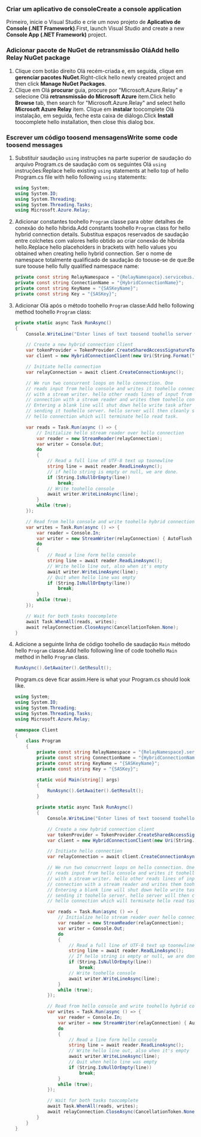 ### <a name="create-a-console-application"></a><span data-ttu-id="4c23e-101">Criar um aplicativo de console</span><span class="sxs-lookup"><span data-stu-id="4c23e-101">Create a console application</span></span>

<span data-ttu-id="4c23e-102">Primeiro, inicie o Visual Studio e crie um novo projeto de **Aplicativo de Console (.NET Framework)**.</span><span class="sxs-lookup"><span data-stu-id="4c23e-102">First, launch Visual Studio and create a new **Console App (.NET Framework)** project.</span></span>

### <a name="add-hello-relay-nuget-package"></a><span data-ttu-id="4c23e-103">Adicionar pacote de NuGet de retransmissão Olá</span><span class="sxs-lookup"><span data-stu-id="4c23e-103">Add hello Relay NuGet package</span></span>

1. <span data-ttu-id="4c23e-104">Clique com botão direito Olá recém-criada e, em seguida, clique em **gerenciar pacotes NuGet**.</span><span class="sxs-lookup"><span data-stu-id="4c23e-104">Right-click hello newly created project and then click **Manage NuGet Packages**.</span></span>
2. <span data-ttu-id="4c23e-105">Clique em Olá **procurar** guia, procure por "Microsoft.Azure.Relay" e selecione Olá **retransmissão do Microsoft Azure** item.</span><span class="sxs-lookup"><span data-stu-id="4c23e-105">Click hello **Browse** tab, then search for "Microsoft.Azure.Relay" and select hello **Microsoft Azure Relay** item.</span></span> <span data-ttu-id="4c23e-106">Clique em **instalar** toocomplete Olá instalação, em seguida, feche esta caixa de diálogo.</span><span class="sxs-lookup"><span data-stu-id="4c23e-106">Click **Install** toocomplete hello installation, then close this dialog box.</span></span>

### <a name="write-some-code-toosend-messages"></a><span data-ttu-id="4c23e-107">Escrever um código toosend mensagens</span><span class="sxs-lookup"><span data-stu-id="4c23e-107">Write some code toosend messages</span></span>

1. <span data-ttu-id="4c23e-108">Substituir saudação `using` instruções na parte superior de saudação do arquivo Program.cs de saudação com os seguintes Olá `using` instruções:</span><span class="sxs-lookup"><span data-stu-id="4c23e-108">Replace hello existing `using` statements at hello top of hello Program.cs file with hello following `using` statements:</span></span>
   
    ```csharp
    using System;
    using System.IO;
    using System.Threading;
    using System.Threading.Tasks;
    using Microsoft.Azure.Relay;
    ```
2. <span data-ttu-id="4c23e-109">Adicionar constantes toohello `Program` classe para obter detalhes de conexão do hello híbrida.</span><span class="sxs-lookup"><span data-stu-id="4c23e-109">Add constants toohello `Program` class for hello hybrid connection details.</span></span> <span data-ttu-id="4c23e-110">Substitua espaços reservados de saudação entre colchetes com valores hello obtido ao criar conexão de híbrida hello.</span><span class="sxs-lookup"><span data-stu-id="4c23e-110">Replace hello placeholders in brackets with hello values you obtained when creating hello hybrid connection.</span></span> <span data-ttu-id="4c23e-111">Ser o nome de namespace totalmente qualificado de saudação do toouse-se de que:</span><span class="sxs-lookup"><span data-stu-id="4c23e-111">Be sure toouse hello fully qualified namespace name:</span></span>
   
    ```csharp
    private const string RelayNamespace = "{RelayNamespace}.servicebus.windows.net";
    private const string ConnectionName = "{HybridConnectionName}";
    private const string KeyName = "{SASKeyName}";
    private const string Key = "{SASKey}";
    ```
3. <span data-ttu-id="4c23e-112">Adicionar Olá após o método toohello `Program` classe:</span><span class="sxs-lookup"><span data-stu-id="4c23e-112">Add hello following method toohello `Program` class:</span></span>
   
    ```csharp
    private static async Task RunAsync()
    {
        Console.WriteLine("Enter lines of text toosend toohello server with ENTER");
   
        // Create a new hybrid connection client
        var tokenProvider = TokenProvider.CreateSharedAccessSignatureTokenProvider(KeyName, Key);
        var client = new HybridConnectionClient(new Uri(String.Format("sb://{0}/{1}", RelayNamespace, ConnectionName)), tokenProvider);
   
        // Initiate hello connection
        var relayConnection = await client.CreateConnectionAsync();
   
        // We run two concurrent loops on hello connection. One 
        // reads input from hello console and writes it toohello connection 
        // with a stream writer. hello other reads lines of input from hello 
        // connection with a stream reader and writes them toohello console. 
        // Entering a blank line will shut down hello write task after 
        // sending it toohello server. hello server will then cleanly shut down
        // hello connection which will terminate hello read task.
   
        var reads = Task.Run(async () => {
            // Initialize hello stream reader over hello connection
            var reader = new StreamReader(relayConnection);
            var writer = Console.Out;
            do
            {
                // Read a full line of UTF-8 text up toonewline
                string line = await reader.ReadLineAsync();
                // if hello string is empty or null, we are done.
                if (String.IsNullOrEmpty(line))
                    break;
                // Write toohello console
                await writer.WriteLineAsync(line);
            }
            while (true);
        });
   
        // Read from hello console and write toohello hybrid connection
        var writes = Task.Run(async () => {
            var reader = Console.In;
            var writer = new StreamWriter(relayConnection) { AutoFlush = true };
            do
            {
                // Read a line form hello console
                string line = await reader.ReadLineAsync();
                // Write hello line out, also when it's empty
                await writer.WriteLineAsync(line);
                // Quit when hello line was empty
                if (String.IsNullOrEmpty(line))
                    break;
            }
            while (true);
        });
   
        // Wait for both tasks toocomplete
        await Task.WhenAll(reads, writes);
        await relayConnection.CloseAsync(CancellationToken.None);
    }
    ```
4. <span data-ttu-id="4c23e-113">Adicione a seguinte linha de código toohello de saudação `Main` método hello `Program` classe.</span><span class="sxs-lookup"><span data-stu-id="4c23e-113">Add hello following line of code toohello `Main` method in hello `Program` class.</span></span>
   
    ```csharp
    RunAsync().GetAwaiter().GetResult();
    ```
   
    <span data-ttu-id="4c23e-114">Program.cs deve ficar assim.</span><span class="sxs-lookup"><span data-stu-id="4c23e-114">Here is what your Program.cs should look like.</span></span>
   
    ```csharp
    using System;
    using System.IO;
    using System.Threading;
    using System.Threading.Tasks;
    using Microsoft.Azure.Relay;
   
    namespace Client
    {
        class Program
        {
            private const string RelayNamespace = "{RelayNamespace}.servicebus.windows.net";
            private const string ConnectionName = "{HybridConnectionName}";
            private const string KeyName = "{SASKeyName}";
            private const string Key = "{SASKey}";
   
            static void Main(string[] args)
            {
                RunAsync().GetAwaiter().GetResult();
            }
   
            private static async Task RunAsync()
            {
                Console.WriteLine("Enter lines of text toosend toohello server with ENTER");
   
                // Create a new hybrid connection client
                var tokenProvider = TokenProvider.CreateSharedAccessSignatureTokenProvider(KeyName, Key);
                var client = new HybridConnectionClient(new Uri(String.Format("sb://{0}/{1}", RelayNamespace, ConnectionName)), tokenProvider);
   
                // Initiate hello connection
                var relayConnection = await client.CreateConnectionAsync();
   
                // We run two conucrrent loops on hello connection. One 
                // reads input from hello console and writes it toohello connection 
                // with a stream writer. hello other reads lines of input from hello 
                // connection with a stream reader and writes them toohello console. 
                // Entering a blank line will shut down hello write task after 
                // sending it toohello server. hello server will then cleanly shut down
                // hello connection which will terminate hello read task.
   
                var reads = Task.Run(async () => {
                    // Initialize hello stream reader over hello connection
                    var reader = new StreamReader(relayConnection);
                    var writer = Console.Out;
                    do
                    {
                        // Read a full line of UTF-8 text up toonewline
                        string line = await reader.ReadLineAsync();
                        // If hello string is empty or null, we are done.
                        if (String.IsNullOrEmpty(line))
                            break;
                        // Write toohello console
                        await writer.WriteLineAsync(line);
                    }
                    while (true);
                });
   
                // Read from hello console and write toohello hybrid connection
                var writes = Task.Run(async () => {
                    var reader = Console.In;
                    var writer = new StreamWriter(relayConnection) { AutoFlush = true };
                    do
                    {
                        // Read a line form hello console
                        string line = await reader.ReadLineAsync();
                        // Write hello line out, also when it's empty
                        await writer.WriteLineAsync(line);
                        // Quit when hello line was empty
                        if (String.IsNullOrEmpty(line))
                            break;
                    }
                    while (true);
                });
   
                // Wait for both tasks toocomplete
                await Task.WhenAll(reads, writes);
                await relayConnection.CloseAsync(CancellationToken.None);
            }
        }
    }
    ```

